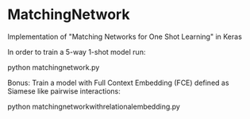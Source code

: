 # MatchingNetwork
Implementation of "Matching Networks for One Shot Learning" in Keras

In order to train a 5-way 1-shot model run:

python matchingnetwork.py

Bonus:
Train a model with Full Context Embedding (FCE) defined as Siamese like pairwise interactions:

python matchingnetworkwithrelationalembedding.py
